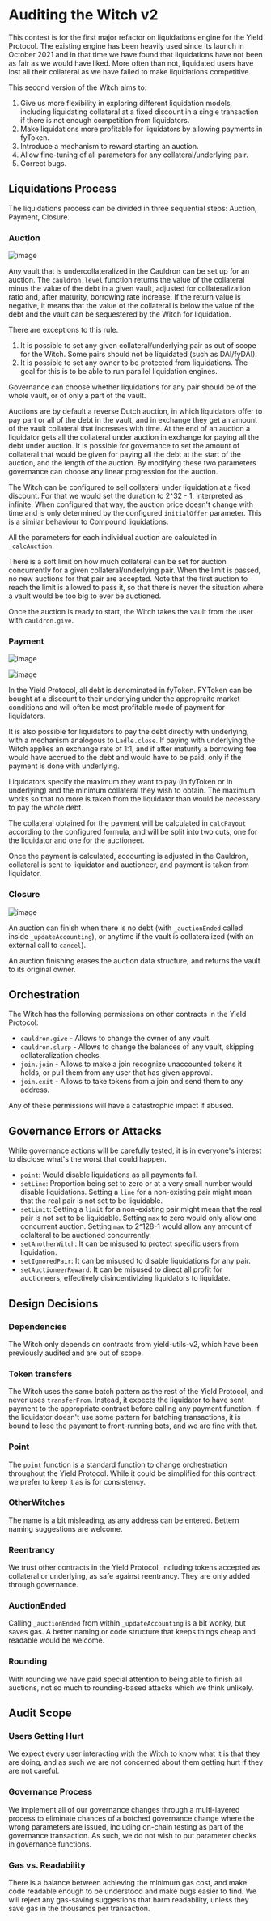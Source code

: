 # Auditing the Witch v2
This contest is for the first major refactor on liquidations engine for the Yield Protocol. The existing engine has been heavily used since its launch in October 2021 and in that time we have found that liquidations have not been as fair as we would have liked. More often than not, liquidated users have lost all their collateral as we have failed to make liquidations competitive.

This second version of the Witch aims to:
1. Give us more flexibility in exploring different liquidation models, including liquidating collateral at a fixed discount in a single transaction if there is not enough competition from liquidators.
2. Make liquidations more profitable for liquidators by allowing payments in fyToken.
3. Introduce a mechanism to reward starting an auction.
4. Allow fine-tuning of all parameters for any collateral/underlying pair.
5. Correct bugs.

## Liquidations Process
The liquidations process can be divided in three sequential steps: Auction, Payment, Closure.

### Auction

![image](https://user-images.githubusercontent.com/38806121/178305551-15d80e93-e7ef-490a-8a09-c7340b6eb58e.png)

Any vault that is undercollateralized in the Cauldron can be set up for an auction. The `cauldron.level` function returns the value of the collateral minus the value of the debt in a given vault, adjusted for collateralization ratio and, after maturity, borrowing rate increase. If the return value is negative, it means that the value of the collateral is below the value of the debt and the vault can be sequestered by the Witch for liquidation.

There are exceptions to this rule.
1. It is possible to set any given collateral/underlying pair as out of scope for the Witch. Some pairs should not be liquidated (such as DAI/fyDAI).
2. It is possible to set any owner to be protected from liquidations. The goal for this is to be able to run parallel liquidation engines.

Governance can choose whether liquidations for any pair should be of the whole vault, or of only a part of the vault.

Auctions are by default a reverse Dutch auction, in which liquidators offer to pay part or all of the debt in the vault, and in exchange they get an amount of the vault collateral that increases with time. At the end of an auction a liquidator gets all the collateral under auction in exchange for paying all the debt under auction. It is possible for governance to set the amount of collateral that would be given for paying all the debt at the start of the auction, and the length of the auction. By modifying these two parameters governance can choose any linear progression for the auction.

The Witch can be configured to sell collateral under liquidation at a fixed discount. For that we would set the duration to 2^32 - 1, interpreted as infinite. When configured that way, the auction price doesn't change with time and is only determined by the configured `initialOffer` parameter. This is a similar behaviour to Compound liquidations.

All the parameters for each individual auction are calculated in `_calcAuction`.

There is a soft limit on how much collateral can be set for auction concurrently for a given collateral/underlying pair. When the limit is passed, no new auctions for that pair are accepted. Note that the first auction to reach the limit is allowed to pass it, so that there is never the situation where a vault would be too big to ever be auctioned.

Once the auction is ready to start, the Witch takes the vault from the user with `cauldron.give`.

### Payment

![image](https://user-images.githubusercontent.com/38806121/178305679-4daafde5-ae89-4c62-8d8a-a5a99a951922.png)

![image](https://user-images.githubusercontent.com/38806121/178305757-5cab5671-b13a-48b4-884b-dcb5fb2d2e7e.png)

In the Yield Protocol, all debt is denominated in fyToken. FYToken can be bought at a discount to their underlying under the appropraite market conditions and will often be most profitable mode of payment for liquidators.

It is also possible for liquidators to pay the debt directly with underlying, with a mechanism analogous to `Ladle.close`. If paying with underlying the Witch applies an exchange rate of 1:1, and if after maturity a borrowing fee would have accrued to the debt and would have to be paid, only if the payment is done with underlying.

Liquidators specify the maximum they want to pay (in fyToken or in underlying) and the minimum collateral they wish to obtain. The maximum works so that no more is taken from the liquidator than would be necessary to pay the whole debt.

The collateral obtained for the payment will be calculated in `calcPayout` according to the configured formula, and will be split into two cuts, one for the liquidator and one for the auctioneer.

Once the payment is calculated, accounting is adjusted in the Cauldron, collateral is sent to liquidator and auctioneer, and payment is taken from liquidator.

### Closure

![image](https://user-images.githubusercontent.com/38806121/178305843-96f7f140-9647-4e52-b923-8a91440c181a.png)

An auction can finish when there is no debt (with `_auctionEnded` called inside `_updateAccounting`), or anytime if the vault is collateralized (with an external call to `cancel`).

An auction finishing erases the auction data structure, and returns the vault to its original owner.

## Orchestration
The Witch has the following permissions on other contracts in the Yield Protocol:
 - `cauldron.give` - Allows to change the owner of any vault.
 - `cauldron.slurp` - Allows to change the balances of any vault, skipping collateralization checks.
 - `join.join` - Allows to make a join recognize unaccounted tokens it holds, or pull them from any user that has given approval.
 - `join.exit` - Allows to take tokens from a join and send them to any address.

Any of these permissions will have a catastrophic impact if abused.

## Governance Errors or Attacks
While governance actions will be carefully tested, it is in everyone's interest to disclose what's the worst that could happen.
 - `point`: Would disable liquidations as all payments fail.
 - `setLine`: Proportion being set to zero or at a very small number would disable liquidations. Setting a `line` for a non-existing pair might mean that the real pair is not set to be liquidable.
 - `setLimit`: Setting a `limit` for a non-existing pair might mean that the real pair is not set to be liquidable. Setting `max` to zero would only allow one concurrent auction. Setting `max` to 2^128-1 would allow any amount of colalteral to be auctioned concurrently.
 - `setAnotherWitch`: It can be misused to protect specific users from liquidation.
 - `setIgnoredPair`: It can be misused to disable liquidations for any pair.
 - `setAuctioneerReward`: It can be misused to direct all profit for auctioneers, effectively disincentivizing liquidators to liquidate.

## Design Decisions

### Dependencies
The Witch only depends on contracts from yield-utils-v2, which have been previously audited and are out of scope.

### Token transfers
The Witch uses the same batch pattern as the rest of the Yield Protocol, and never uses `transferFrom`. Instead, it expects the liquidator to have sent payment to the appropriate contract before calling any payment function. If the liquidator doesn't use some pattern for batching transactions, it is bound to lose the payment to front-running bots, and we are fine with that.

### Point
The `point` function is a standard function to change orchestration throughout the Yield Protocol. While it could be simplified for this contract, we prefer to keep it as is for consistency.

### OtherWitches
The name is a bit misleading, as any address can be entered. Bettern naming suggestions are welcome.

### Reentrancy
We trust other contracts in the Yield Protocol, including tokens accepted as collateral or underlying, as safe against reentrancy. They are only added through governance.

### AuctionEnded
Calling `_auctionEnded` from within `_updateAccounting` is a bit wonky, but saves gas. A better naming or code structure that keeps things cheap and readable would be welcome.

### Rounding
With rounding we have paid special attention to being able to finish all auctions, not so much to rounding-based attacks which we think unlikely.

## Audit Scope

### Users Getting Hurt
We expect every user interacting with the Witch to know what it is that they are doing, and as such we are not concerned about them getting hurt if they are not careful.

### Governance Process
We implement all of our governance changes through a multi-layered process to eliminate chances of a botched governance change where the wrong parameters are issued, including on-chain testing as part of the governance transaction. As such, we do not wish to put parameter checks in governance functions.

### Gas vs. Readability
There is a balance between achieving the minimum gas cost, and make code readable enough to be understood and make bugs easier to find. We will reject any gas-saving suggestions that harm readability, unless they save gas in the thousands per transaction.
